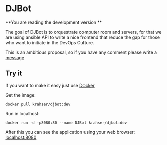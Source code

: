 DJBot
======

**You are reading the development version **

The goal of DJBot is to orquestrate computer room and servers, for that we are using ansible API to write a nice frontend that reduce the gap for those who want to initiate in the DevOps Culture.


This is an ambitious proposal, so if you have any comment please write a [message](https://github.com/krahser/DJBot/issues/new)

Try it
------

If you want to make it easy just use [Docker](https://docs.docker.com/engine/installation/)

Get the image:

    docker pull krahser/djbot:dev

Run in localhost:

    docker run -d -p8080:80 --name DJBot krahser/djbot:dev


After this you can see the application using your web browser: [localhost:8080](http://localhost:8080)
